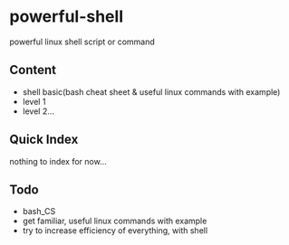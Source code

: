 # powerful-shell

powerful linux shell script or command

## Content

 - shell basic(bash cheat sheet & useful linux commands with example)
 - level 1
 - level 2...

## Quick Index

nothing to index for now...

## Todo
 - bash_CS
 - get familiar, useful linux commands with example
 - try to increase efficiency of everything, with shell
